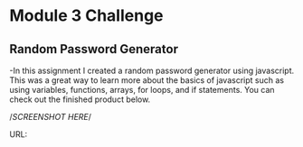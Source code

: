 # Module 3 Challenge

## Random Password Generator

-In this assignment I created a random password generator using javascript. This was a great way to learn more about the basics of javascript such as using variables, functions, arrays, for loops, and if statements. You can check out the finished product below.

/*SCREENSHOT HERE*/

URL:

